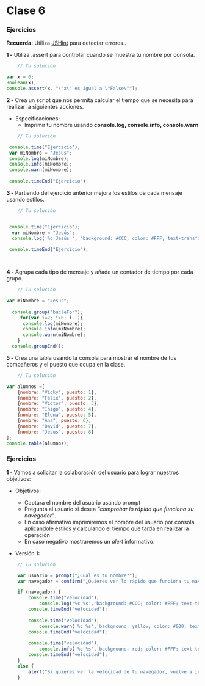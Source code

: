 # Clase 6

### Ejercicios

**Recuerda:** Utiliza [JSHint](http://jshint.com/) para detectar errores..

**1 -** Utiliza .assert para controlar cuando se muestra tu nombre por consola.
```javascript
    // Tu solución

var x = 0;
Boolean(x);
console.assert(x, "\"x\" es igual a \"False\"");

```

**2 -** Crea un script que nos permita calcular el tiempo que se necesita para realizar la siguientes acciones.
- Especificaciones:
  - Imprimir tu nombre usando **console.log, console.info, console.warn**
```javascript
    // Tu solución

 console.time("Ejercicio");
 var miNombre = "Jesús";
 console.log(miNombre);
 console.info(miNombre);
 console.warn(miNombre);
 
 console.timeEnd("Ejercicio");

```

**3 -** Partiendo del ejercicio anterior mejora los estilos de cada mensaje usando estilos.
```javascript
    // Tu solución


 console.time("Ejercicio");
  var miNombre = "Jesús";
  console.log('%c Jesús ', 'background: #CCC; color: #FFF; text-transform: uppercase;');
 
 console.timeEnd("Ejercicio");




```

**4 -** Agrupa cada tipo de mensaje y añade un contador de tiempo por cada grupo.
```javascript
    // Tu solución

var miNombre = "Jesús";
 
  console.group("bucleFor");
     for(var i=2; i>0; i--){
      console.log(miNombre);
      console.info(miNombre);
      console.warn(miNombre);
    }
  console.groupEnd();


```

**5 -** Crea una tabla usando la consola para mostrar el nombre de tus compañeros y el puesto que ocupa en la clase.
```javascript
    // Tu solución

var alumnos =[
    {nombre: "Vicky", puesto: 1}, 
    {nombre: "Felix", puesto: 2}, 
    {nombre: "Victor", puesto: 3}, 
    {nombre: "Iñigo", puesto: 4}, 
    {nombre: "Elena", puesto: 5}, 
    {nombre: "Ana", puesto: 6}, 
    {nombre: "David", puesto: 7}, 
    {nombre: "Jesus", puesto: 8}
];
console.table(alumnos);

```



### Ejercicios

**1 -** Vamos a solicitar la colaboración del usuario para lograr nuestros objetivos:
- Objetivos:
  -  Captura el nombre del usuario usando prompt
  -  Pregunta al usuario si desea *"comprobar lo rápido que funciona su navegador"*.
  -  En caso afirmativo imprimiremos el nombre del usuario por consola aplicandole estilos y calculando el tiempo que tarda en realizar la operación
    - En caso negativo mostraremos un *alert* informativo.

- Versión 1:
```javascript
    // Tu solución

    var usuario = prompt("¿Cual es tu nombre?");
    var navegador = confirm("¿Quieres ver lo rápido que funciona tu navegador?");

    if (navegador) {
        console.time("velocidad");
            console.log('%c %s','background: #CCC; color: #FFF; text-transform: uppercase;font-size: 12px;', usuario);
        console.timeEnd("velocidad");
        
        console.time("velocidad");
            console.warn('%c %s','background: yellow; color: #000; text-transform: uppercase;font-size: 14px;', usuario);
        console.timeEnd("velocidad");
        
        console.time("velocidad");
            console.info('%c %s','background: red; color: #FFF; text-transform: uppercase;font-size: 16px;', usuario);
        console.timeEnd("velocidad");
    }
    else {
        alert("Si quieres ver la velocidad de tu navegador, vuelve a intentarlo y acepta");
    }    
    
    
    
    
```


